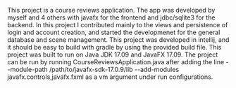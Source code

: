 This project is a course reviews application. The app was developed by myself and 4 others with javafx for the frontend and jdbc/sqlite3 for the backend. 
In this project I contributed mainly to the views and persistence of login and account creation, and started the developmenet for the general database and scene
management. This project was developed in intellij, and it should be easy to build with gradle by using the provided build file. This project was built
to run on Java JDK 17.09 and JavaFX 17.09. The project can be run by running CourseReviewsApplication.java after adding the line 
--module-path
/path/to/javafx-sdk-17.0.9/lib
--add-modules
javafx.controls,javafx.fxml
as a vm argument under run configurations. 
